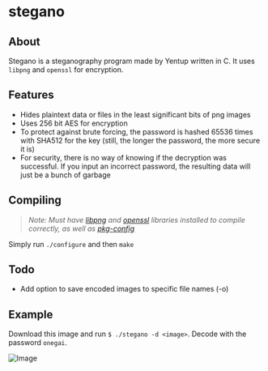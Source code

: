 # stegano

## About

Stegano is a steganography program made by Yentup written in C. It uses `libpng` and `openssl` for encryption.

## Features

* Hides plaintext data or files in the least significant bits of png images
* Uses 256 bit AES for encryption
 * To protect against brute forcing, the password is hashed 65536 times with SHA512 for the key (still, the longer the password, the more secure it is)
 * For security, there is no way of knowing if the decryption was successful. If you input an incorrect password, the resulting data will just be a bunch of garbage

## Compiling
> _Note: Must have [libpng](http://libpng.org/pub/png/libpng.html) and [openssl](https://www.openssl.org/) libraries installed to compile correctly, as well as [pkg-config](http://www.freedesktop.org/wiki/Software/pkg-config/)_

Simply run `./configure` and then `make` 

## Todo

* Add option to save encoded images to specific file names (-o)

## Example

Download this image and run `$ ./stegano -d <image>`. Decode with the password `onegai`.

![Image](http://i.imgur.com/SFUSLoz.png)
